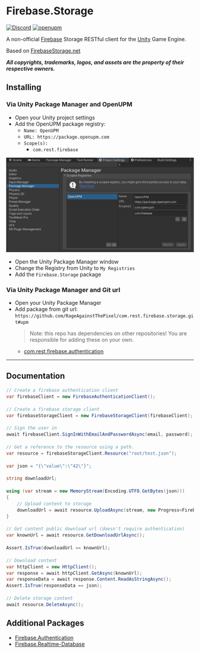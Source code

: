 # Firebase.Storage

[![Discord](https://img.shields.io/discord/855294214065487932.svg?label=&logo=discord&logoColor=ffffff&color=7389D8&labelColor=6A7EC2)](https://discord.gg/xQgMW9ufN4)
[![openupm](https://img.shields.io/npm/v/com.rest.firebase.storage?label=openupm&registry_uri=https://package.openupm.com)](https://openupm.com/packages/com.rest.firebase.storage/)

A non-official [Firebase](https://firebase.google.com/) Storage RESTful client for the [Unity](https://unity.com/) Game Engine.

Based on [FirebaseStorage.net](https://github.com/step-up-labs/firebase-storage-dotnet)

***All copyrights, trademarks, logos, and assets are the property of their respective owners.***

## Installing

### Via Unity Package Manager and OpenUPM

- Open your Unity project settings
- Add the OpenUPM package registry:
  - `Name: OpenUPM`
  - `URL: https://package.openupm.com`
  - `Scope(s):`
    - `com.rest.firebase`

![scoped-registries](Firebase.Storage/Packages/com.rest.firebase.storage/Documentation~/images/package-manager-scopes.png)

- Open the Unity Package Manager window
- Change the Registry from Unity to `My Registries`
- Add the `Firebase.Storage` package

### Via Unity Package Manager and Git url

- Open your Unity Package Manager
- Add package from git url: `https://github.com/RageAgainstThePixel/com.rest.firebase.storage.git#upm`
  > Note: this repo has dependencies on other repositories! You are responsible for adding these on your own.
  - [com.rest.firebase.authentication](https://github.com/RageAgainstThePixel/com.rest.firebase.authentication)

---

## Documentation

```csharp
// Create a firebase authentication client
var firebaseClient = new FirebaseAuthenticationClient();

// Create a firebase storage client
var firebaseStorageClient = new FirebaseStorageClient(firebaseClient);

// Sign the user in
await firebaseClient.SignInWithEmailAndPasswordAsync(email, password);

// Get a reference to the resource using a path.
var resource = firebaseStorageClient.Resource("root/test.json");

var json = "{\"value\":\"42\"}";

string downloadUrl;

using (var stream = new MemoryStream(Encoding.UTF8.GetBytes(json)))
{
    // Upload content to storage
    downloadUrl = await resource.UploadAsync(stream, new Progress<FirebaseStorageProgress>(progress => Debug.Log(progress.Percentage)));
}

// Get content public download url (doesn't require authentication)
var knownUrl = await resource.GetDownloadUrlAsync();

Assert.IsTrue(downloadUrl == knownUrl);

// Download content
var httpClient = new HttpClient();
var response = await httpClient.GetAsync(knownUrl);
var responseData = await response.Content.ReadAsStringAsync();
Assert.IsTrue(responseData == json);

// Delete storage content
await resource.DeleteAsync();
```

## Additional Packages

- [Firebase.Authentication](https://github.com/RageAgainstThePixel/com.rest.firebase.authentication)
- [Firebase.Realtime-Database](https://github.com/RageAgainstThePixel/com.rest.firebase.realtime-database)

